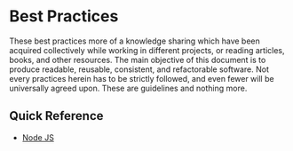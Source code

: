 # Best Practices

These best practices more of a knowledge sharing which have been acquired collectively while working in different projects, or reading articles, books, and other resources. The main objective of this document is to produce readable, reusable, consistent, and refactorable software. Not every practices herein has to be strictly followed, and even fewer will be universally agreed upon. These are guidelines and nothing more.

## Quick Reference

- [Node JS](./node-js.md)
